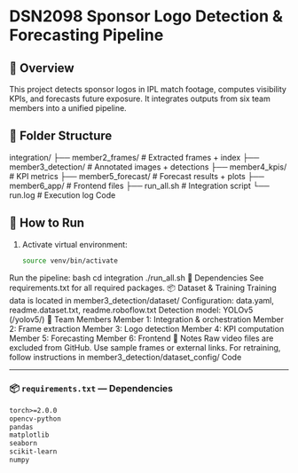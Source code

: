 # DSN2098 Sponsor Logo Detection & Forecasting Pipeline

## 🧠 Overview
This project detects sponsor logos in IPL match footage, computes visibility KPIs, and forecasts future exposure. It integrates outputs from six team members into a unified pipeline.

## 📁 Folder Structure
integration/ ├── member2_frames/ # Extracted frames + index ├── member3_detection/ # Annotated images + detections ├── member4_kpis/ # KPI metrics ├── member5_forecast/ # Forecast results + plots ├── member6_app/ # Frontend files ├── run_all.sh # Integration script └── run.log  # Execution log
Code

## 🚀 How to Run
1. Activate virtual environment:
   ```bash
   source venv/bin/activate
Run the pipeline:
bash
cd integration
./run_all.sh
🧪 Dependencies
See requirements.txt for all required packages.
📦 Dataset & Training
Training data is located in member3_detection/dataset/
Configuration: data.yaml, readme.dataset.txt, readme.roboflow.txt
Detection model: YOLOv5 (/yolov5/)
👥 Team Members
Member 1: Integration & orchestration
Member 2: Frame extraction
Member 3: Logo detection
Member 4: KPI computation
Member 5: Forecasting
Member 6: Frontend
📌 Notes
Raw video files are excluded from GitHub. Use sample frames or external links.
For retraining, follow instructions in member3_detection/dataset_config/
Code

---

### 📦 `requirements.txt` — Dependencies

```txt
torch>=2.0.0
opencv-python
pandas
matplotlib
seaborn
scikit-learn
numpy
